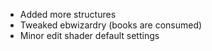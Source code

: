  * Added more structures
 * Tweaked ebwizardry (books are consumed)
 * Minor edit shader default settings
